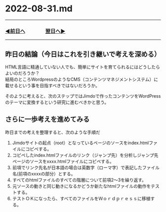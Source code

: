 # 2022-08-31.md
  
---

### [◀️前日へ](https://github.com/yuasys/chatty-journal/blob/main/2022/08/2022-08-30.md)&emsp;&emsp;&emsp;&emsp;[翌日へ▶️](https://github.com/yuasys/chatty-journal/blob/main/2022/09/2022-09-01.md)

---

## 昨日の結論（今日はこれを引き継いで考えを深める）

HTML言語に精通していない人でも、簡単にサイトを育てられるにはどうしたらよいのだろうか？  
結局のところWordpressのようなCMS（コンテンツマネジメントシステム）に載せるという事を目指すべきではないだろうか。

そのように考えると、次のステップではJimdoで作ったコンテンツをWordPressのテーマに変換するという研究に進むべきかと思う。  

## さらに一歩考えを進めてみる

昨日までの考えを整理すると、次のような手順だ

1. Jimdoサイトの起点（root）となっているページのソースをindex.htmlファイルにコピペする。
2. コピペしたindex.htmlファイルのリンク（ジャンプ先）を分析しジャンプ先ページのソースをxxxx.htmlファイルにコピペする。
3. 前項でリンク先名が日本語の場合は英数字（ローマ字）で表記したファイル名(前項のxxxxの部分）とする。
4. すべてのhtmlファイルのすべての階層について前項2～3を繰り返す。
5. 元ソースの動きと同じ動きになるかどうか新たなhtmlファイルの動作をテストする。
6. テストＯＫになったら、すべてのファイルをＷｏｒｄｐｒｅｓｓに移植する。

<!--

<img src="../../images/space.png" width="100%" height="150px"/>

<details>
<summary><h2 style="display:inline">テンプレ</h2></summary>
 <h3>タイトル</h3>
 <ol>
  <li>番号付きリスト</li>
  <li></li>
 </ol>
 <ul>
  <li>記号付きリスト</li>
  <li></li>
 </ul>
</details>

-->
